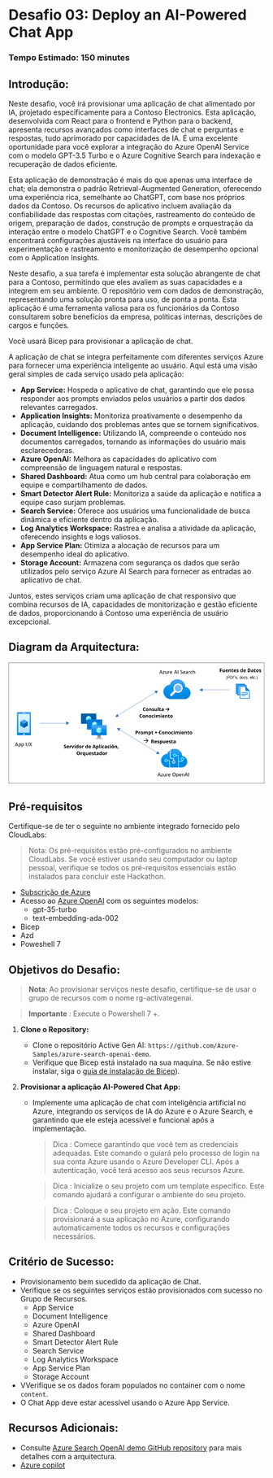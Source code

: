# Desafio 03:  Deploy an AI-Powered Chat App

### Tempo Estimado: 150 minutes

## Introdução:

Neste desafio, você irá provisionar uma aplicação de chat alimentado por IA, projetado especificamente para a Contoso Electronics. Esta aplicação, desenvolvida com React para o frontend e Python para o backend, apresenta recursos avançados como interfaces de chat e perguntas e respostas, tudo aprimorado por capacidades de IA. É uma excelente oportunidade para você explorar a integração do Azure OpenAI Service com o modelo GPT-3.5 Turbo e o Azure Cognitive Search para indexação e recuperação de dados eficiente.

Esta aplicação de demonstração é mais do que apenas uma interface de chat; ela demonstra o padrão Retrieval-Augmented Generation, oferecendo uma experiência rica, semelhante ao ChatGPT, com base nos próprios dados da Contoso. Os recursos do aplicativo incluem avaliação da confiabilidade das respostas com citações, rastreamento do conteúdo de origem, preparação de dados, construção de prompts e orquestração da interação entre o modelo ChatGPT e o Cognitive Search. Você também encontrará configurações ajustáveis na interface do usuário para experimentação e rastreamento e monitorização de desempenho opcional com o Application Insights.

Neste desafio, a sua tarefa é implementar esta solução abrangente de chat para a Contoso, permitindo que eles avaliem as suas capacidades e a integrem em seu ambiente. O repositório vem com dados de demonstração, representando uma solução pronta para uso, de ponta a ponta. Esta aplicação é uma ferramenta valiosa para os funcionários da Contoso consultarem sobre benefícios da empresa, políticas internas, descrições de cargos e funções.

Você usará Bicep para provisionar a aplicação de chat.

A aplicação de chat se integra perfeitamente com diferentes serviços Azure para fornecer uma experiência inteligente ao usuário. Aqui está uma visão geral simples de cada serviço usado pela aplicação:

- **App Service:** Hospeda o aplicativo de chat, garantindo que ele possa responder aos prompts enviados pelos usuários a partir dos dados relevantes carregados.
- **Application Insights:** Monitoriza proativamente o desempenho da aplicação, cuidando dos problemas antes que se tornem significativos.
- **Document Intelligence:** Utilizando IA, compreende o conteúdo nos documentos carregados, tornando as informações do usuário mais esclarecedoras.
- **Azure OpenAI:** Melhora as capacidades do aplicativo com compreensão de linguagem natural e respostas.
- **Shared Dashboard:** Atua como um hub central para colaboração em equipe e compartilhamento de dados.
- **Smart Detector Alert Rule:** Monitoriza a saúde da aplicação e notifica a equipe caso surjam problemas.
- **Search Service:** Oferece aos usuários uma funcionalidade de busca dinâmica e eficiente dentro da aplicação.
- **Log Analytics Workspace:** Rastrea e analisa a atividade da aplicação, oferecendo insights e logs valiosos.
- **App Service Plan:** Otimiza a alocação de recursos para um desempenho ideal do aplicativo.
- **Storage Account:** Armazena com segurança os dados que serão utilizados pelo serviço Azure AI Search para fornecer as entradas ao aplicativo de chat.

Juntos, estes serviços criam uma aplicação de chat responsivo que combina recursos de IA, capacidades de monitorização e gestão eficiente de dados, proporcionando à Contoso uma experiência de usuário excepcional.

## Diagram da Arquitectura:

![](../media/Active-image258.png)


## Pré-requisitos

Certifique-se de ter o seguinte no ambiente integrado fornecido pelo CloudLabs:

> Nota: Os pré-requisitos estão pré-configurados no ambiente CloudLabs. Se você estiver usando seu computador ou laptop pessoal, verifique se todos os pré-requisitos essenciais estão instalados para concluir este Hackathon.


  - [Subscrição de Azure](https://azure.microsoft.com/en-us/free/)
  - Acesso ao [Azure OpenAI](https://aka.ms/oai/access) com os seguintes modelos:
    - gpt-35-turbo
    - text-embedding-ada-002
   - Bicep 
   - Azd 
   - Poweshell 7 

## Objetivos do Desafio:

> **Nota**: Ao provisionar serviços neste desafio, certifique-se de usar o grupo de recursos com o nome rg-activategenai.

> **Importante** : Execute o Powershell 7 +.

1. **Clone o Repository:**
   - Clone o repositório Active Gen AI: `https://github.com/Azure-Samples/azure-search-openai-demo`.
   - Verifique que Bicep está instalado na sua maquina. Se não estive instalar, siga o [guia de instalação de Bicep](https://learn.microsoft.com/en-us/azure/azure-resource-manager/bicep/install)).

1. **Provisionar a aplicação AI-Powered Chat App:**

    - Implemente uma aplicação de chat com inteligência artificial no Azure, integrando os serviços de IA do Azure e o Azure Search, e garantindo que ele esteja acessível e funcional após a implementação.
    
      > Dica : Comece garantindo que você tem as credenciais adequadas. Este comando o guiará pelo processo de login na sua conta Azure usando o Azure Developer CLI. Após a autenticação, você terá acesso aos seus recursos Azure.
    
      > Dica : Inicialize o seu projeto com um template específico. Este comando ajudará a configurar o ambiente do seu projeto.

      > Dica : Coloque o seu projeto em ação. Este comando provisionará a sua aplicação no Azure, configurando automaticamente todos os recursos e configurações necessários.

   <validation step="cf48b1e0-f073-4ad2-a631-7661559fa36d" />

## Critério de Sucesso:

- Provisionamento bem sucedido da aplicação de Chat.
- Verifique se os seguintes serviços estão provisionados com sucesso no Grupo de Recursos.
  - App Service
  - Document Intelligence
  - Azure OpenAI
  - Shared Dashboard
  - Smart Detector Alert Rule
  - Search Service
  - Log Analytics Workspace
  - App Service Plan
  - Storage Account
- VVerifique se os dados foram populados no container com o nome `content`.
- O Chat App deve estar acessível usando o Azure App Service.

## Recursos Adicionais:

-  Consulte  [Azure Search OpenAI demo GitHub repository](https://github.com/cmendible/azure-search-openai-demo) para mais detalhes com a arquitectura.
-  [Azure copilot](https://learn.microsoft.com/en-us/azure/copilot/overview)
